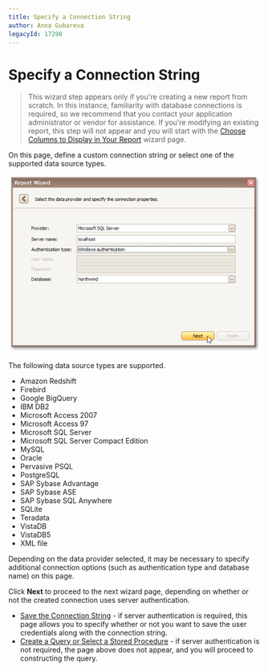 ```yaml
---
title: Specify a Connection String
author: Anna Gubareva
legacyId: 17298
---
```

# Specify a Connection String
> This wizard step appears only if you're creating a new report from scratch. In this instance, familiarity with database connections is required, so we recommend that you contact your application administrator or vendor for assistance. If you're modifying an existing report, this step will not appear and you will start with the [Choose Columns to Display in Your Report](../choose-columns-to-display-in-your-report.md) wizard page.

On this page, define a custom connection string or select one of the supported data source types.

![RD_ReportWizard_AddConnectionString](../../../../../../images/img23763.png)

The following data source types are supported.

* Amazon Redshift
* Firebird
* Google BigQuery
* IBM DB2
* Microsoft Access 2007
* Microsoft Access 97
* Microsoft SQL Server
* Microsoft SQL Server Compact Edition
* MySQL
* Oracle
* Pervasive PSQL
* PostgreSQL
* SAP Sybase Advantage
* SAP Sybase ASE
* SAP Sybase SQL Anywhere
* SQLite
* Teradata
* VistaDB
* VistaDB5
* XML file

Depending on the data provider selected, it may be necessary to specify additional connection options (such as authentication type and database name) on this page.

Click **Next** to proceed to the next wizard page, depending on whether or not the created connection uses server authentication.
* [Save the Connection String](save-the-connection-string.md) - if server authentication is required, this page allows you to specify whether or not you want to save the user credentials along with the connection string.
* [Create a Query or Select a Stored Procedure](create-a-query-or-select-a-stored-procedure.md) - if server authentication is not required, the page above does not appear, and you will proceed to constructing the query.